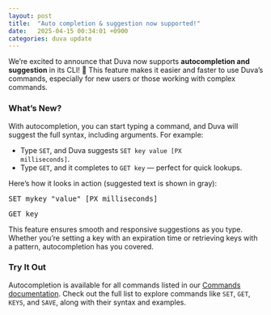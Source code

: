 ```yaml
---
layout: post
title:  "Auto completion & suggestion now supported!"
date:   2025-04-15 00:34:01 +0900
categories: duva update
---
```


We’re excited to announce that Duva now supports **autocompletion and suggestion** in its CLI! 🎉 This feature makes it easier and faster to use Duva’s commands, especially for new users or those working with complex commands.

### What’s New?

With autocompletion, you can start typing a command, and Duva will suggest the full syntax, including arguments. For example:

- Type <code>SET</code>, and Duva suggests <code>SET key value [PX milliseconds]</code>.
- Type <code>GET</code>, and it completes to <code>GET key</code> — perfect for quick lookups.

Here’s how it looks in action (suggested text is shown in <span class="suggestion-preview">gray</span>):

<div class="command-example">
<pre>
SET m<span class="suggestion">ykey "value" [PX milliseconds]</span>
</pre>
</div>

<div class="command-example">
<pre>
GET k<span class="suggestion">ey</span>
</pre>
</div>

This feature ensures smooth and responsive suggestions as you type. Whether you’re setting a key with an expiration time or retrieving keys with a pattern, autocompletion has you covered.

### Try It Out

Autocompletion is available for all commands listed in our [Commands documentation](/commands/). Check out the full list to explore commands like <code>SET</code>, <code>GET</code>, <code>KEYS</code>, and <code>SAVE</code>, along with their syntax and examples.



